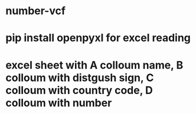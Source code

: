 # number-vcf
# pip install openpyxl for excel reading
# excel sheet with A colloum name, B colloum with distgush sign, C colloum with country code, D colloum with number 